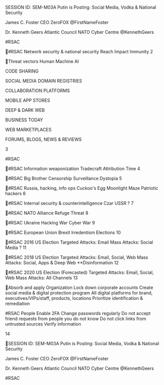 SESSION ID: SEM-M03A
Putin is Posting: Social Media, Vodka & National Security

James C. Foster
CEO ZeroFOX @FirstNameFoster

Dr. Kenneth Geers
Atlantic Council NATO Cyber Centre @KennethGeers

#RSAC

#RSAC
Network security & national security
Reach Impact Immunity
2

Threat vectors
Human Machine AI

CODE SHARING

SOCIAL MEDIA DOMAIN REGISTRIES

COLLABORATION PLATFORMS

MOBILE APP STORES

DEEP & DARK WEB

BUSINESS TODAY

WEB MARKETPLACES

FORUMS, BLOGS, NEWS & REVIEWS

3

#RSAC

#RSAC
Information weaponization
Tradecraft Attribution Time
4

#RSAC
Big Brother
Censorship Surveillance Dystopia
5

#RSAC
Russia, hacking, info ops
Cuckoo's Egg Moonlight Maze Patriotic hackers
6

#RSAC
Internal security & counterintelligence
Czar USSR
?
7

#RSAC
NATO
Alliance Refuge Threat
8

#RSAC
Ukraine
Hacking War Cyber War
9

#RSAC
European Union
Brexit Irredentism Elections
10

#RSAC
2016 US Election
Targeted Attacks: Email Mass Attacks: Social Media  ?
11

#RSAC
2018 US Election
Targeted Attacks: Email, Social, Web Mass Attacks: Social, Apps & Deep Web **Disinformation
12

#RSAC
2020 US Election (Forecasted)
Targeted Attacks: Email, Social, Web Mass Attacks: All Channels
13

Absorb and apply
Organization
Lock down corporate accounts
Create social media & digital protection program
All digital platforms for brand, executives/VIPs/staff, products, locations
Prioritize identification & remediation

#RSAC
People
Enable 2FA Change passwords regularly Do not accept friend requests from people you do not know Do not click links from untrusted sources Verify information

14

SESSION ID: SEM-M03A
Putin is Posting: Social Media, Vodka & National Security

James C. Foster
CEO ZeroFOX @FirstNameFoster

Dr. Kenneth Geers
Atlantic Council NATO Cyber Centre @KennethGeers

#RSAC

